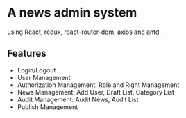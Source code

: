 # A news admin system
using React, redux, react-router-dom, axios and antd.
## Features
+ Login/Logout
+ User Management
+ Authorization Management: Role and Right Management
+ News Management: Add User, Draft List, Category List
+ Audit Management: Audit News, Audit List
+ Publish Management
